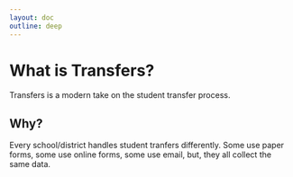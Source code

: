 ```yaml
---
layout: doc
outline: deep
---
```


# What is Transfers?

Transfers is a modern take on the student transfer process.

## Why?

Every school/district handles student tranfers differently. Some use paper forms, some use online forms, some use email, but, they all collect the same data.

